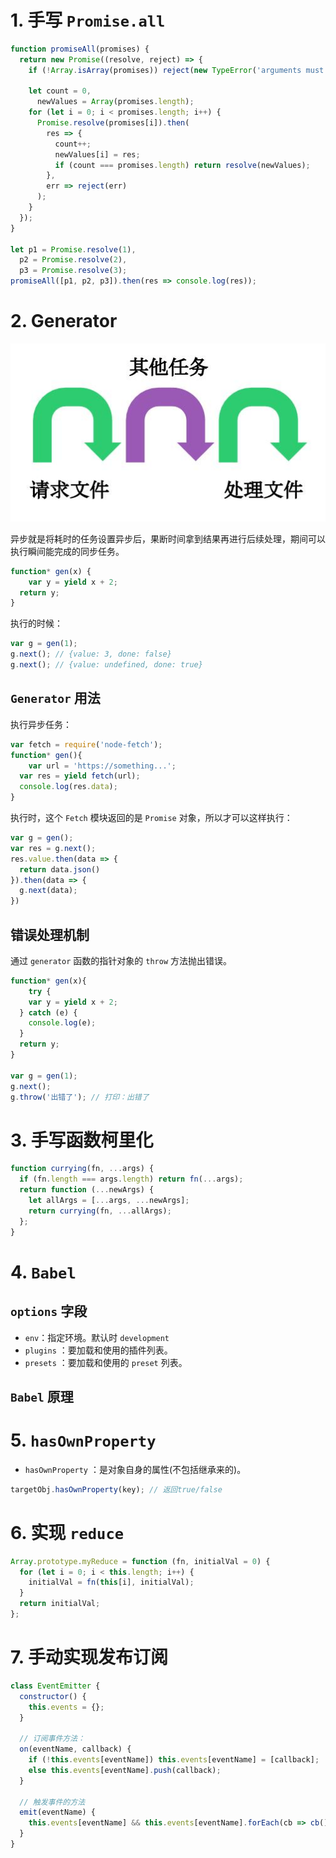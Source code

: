 # 1. 手写 `Promise.all`

```js
function promiseAll(promises) {
  return new Promise((resolve, reject) => {
    if (!Array.isArray(promises)) reject(new TypeError('arguments must be Array'));

    let count = 0,
      newValues = Array(promises.length);
    for (let i = 0; i < promises.length; i++) {
      Promise.resolve(promises[i]).then(
        res => {
          count++;
          newValues[i] = res;
          if (count === promises.length) return resolve(newValues);
        },
        err => reject(err)
      );
    }
  });
}

let p1 = Promise.resolve(1),
  p2 = Promise.resolve(2),
  p3 = Promise.resolve(3);
promiseAll([p1, p2, p3]).then(res => console.log(res));
```





# 2. Generator

![bg2015042403](images/bg2015042403.png)

异步就是将耗时的任务设置异步后，果断时间拿到结果再进行后续处理，期间可以执行瞬间能完成的同步任务。



```js
function* gen(x) {
	var y = yield x + 2;
  return y;
}
```

执行的时候：

```js
var g = gen(1);
g.next(); // {value: 3, done: false}
g.next(); // {value: undefined, done: true}
```

## `Generator` 用法

执行异步任务：

```js
var fetch = require('node-fetch');
function* gen(){
	var url = 'https://something...';
  var res = yield fetch(url);
  console.log(res.data);
}
```

执行时，这个 `Fetch` 模块返回的是 `Promise` 对象，所以才可以这样执行：

```js
var g = gen();
var res = g.next();
res.value.then(data => {
  return data.json()
}).then(data => {
  g.next(data);
})
```



## 错误处理机制

通过 `generator` 函数的指针对象的 `throw` 方法抛出错误。

```js
function* gen(x){
	try {
    var y = yield x + 2;
  } catch (e) {
    console.log(e);
  }
  return y;
}

var g = gen(1);
g.next();
g.throw('出错了'); // 打印：出错了
```





# 3. 手写函数柯里化

```js
function currying(fn, ...args) {
  if (fn.length === args.length) return fn(...args);
  return function (...newArgs) {
    let allArgs = [...args, ...newArgs];
    return currying(fn, ...allArgs);
  };
}
```





# 4. `Babel`

## `options` 字段

- `env`：指定环境。默认时 `development`
- `plugins` ：要加载和使用的插件列表。
- `presets` ：要加载和使用的 `preset` 列表。

## `Babel` 原理







# 5. `hasOwnProperty`

- `hasOwnProperty` ：是对象自身的属性(不包括继承来的)。

```js
targetObj.hasOwnProperty(key); // 返回true/false
```







# 6. 实现 `reduce`

```js
Array.prototype.myReduce = function (fn, initialVal = 0) {
  for (let i = 0; i < this.length; i++) {
    initialVal = fn(this[i], initialVal);
  }
  return initialVal;
};
```









# 7. 手动实现发布订阅

```js
class EventEmitter {
  constructor() {
    this.events = {};
  }

  // 订阅事件方法：
  on(eventName, callback) {
    if (!this.events[eventName]) this.events[eventName] = [callback];
    else this.events[eventName].push(callback);
  }

  // 触发事件的方法
  emit(eventName) {
    this.events[eventName] && this.events[eventName].forEach(cb => cb());
  }
}
```



